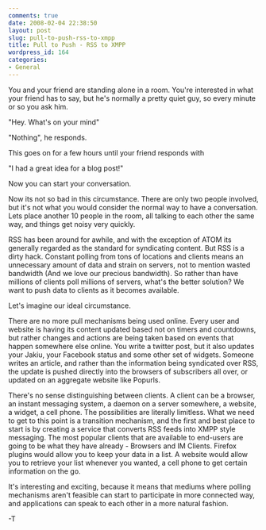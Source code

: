 ```yaml
---
comments: true
date: 2008-02-04 22:38:50
layout: post
slug: pull-to-push-rss-to-xmpp
title: Pull to Push - RSS to XMPP
wordpress_id: 164
categories:
- General
---
```


You and your friend are standing alone in a room. You're interested in what your friend has to say, but he's normally a pretty quiet guy, so every minute or so you ask him.

"Hey. What's on your mind"

"Nothing", he responds.

This goes on for a few hours until your friend responds with

"I had a great idea for a blog post!"

Now you can start your conversation.

Now its not so bad in this circumstance. There are only two people involved, but it's not what you would consider the normal way to have a conversation. Lets place another 10 people in the room, all talking to each other the same way, and things get noisy very quickly.

RSS has been around for awhile, and with the exception of ATOM its generally regarded as the standard for syndicating content. But RSS is a dirty hack. Constant polling from tons of locations and clients means an unnecessary amount of data and strain on servers, not to mention wasted bandwidth (And we love our precious bandwidth). So rather than have millions of clients poll millions of servers, what's the better solution? We want to push data to clients as it becomes available.

Let's imagine our ideal circumstance.

There are no more pull mechanisms being used online. Every user and website is having its content updated based not on timers and countdowns, but rather changes and actions are being taken based on events that happen somewhere else online. You write a twitter post, but it also updates your Jakiu, your Facebook status and some other set of widgets. Someone writes an article, and rather than the information being syndicated over RSS, the update is pushed directly into the browsers of subscribers all over, or updated on an aggregate website like Popurls.

There's no sense distinguishing between clients. A client can be a browser, an instant messaging system, a daemon on a server somewhere, a website, a widget, a cell phone. The possibilities are literally limitless. What we need to get to this point is a transition mechanism, and the first and best place to start is by creating a service that converts RSS feeds into XMPP style messaging. The most popular clients that are available to end-users are going to be what they have already - Browsers and IM Clients. Firefox plugins would allow you to keep your data in a list. A website would allow you to retrieve your list whenever you wanted, a cell phone to get certain information on the go.

It's interesting and exciting, because it means that mediums where polling mechanisms aren't feasible can start to participate in more connected way, and applications can speak to each other in a more natural fashion.

-T
